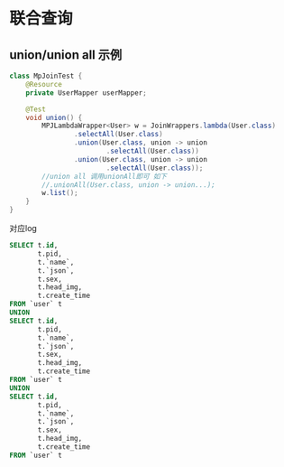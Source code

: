 # 联合查询

## union/union all 示例 <Badge type="tip" text="1.4.8+" vertical="top" />

```java
class MpJoinTest {
    @Resource
    private UserMapper userMapper;

    @Test
    void union() {
        MPJLambdaWrapper<User> w = JoinWrappers.lambda(User.class)
                .selectAll(User.class)
                .union(User.class, union -> union
                        .selectAll(User.class))
                .union(User.class, union -> union
                        .selectAll(User.class));
        //union all 调用unionAll即可 如下
        //.unionAll(User.class, union -> union...);
        w.list();
    }
}

```

对应log

```sql
SELECT t.id,
       t.pid,
       t.`name`,
       t.`json`,
       t.sex,
       t.head_img,
       t.create_time
FROM `user` t
UNION
SELECT t.id,
       t.pid,
       t.`name`,
       t.`json`,
       t.sex,
       t.head_img,
       t.create_time
FROM `user` t
UNION
SELECT t.id,
       t.pid,
       t.`name`,
       t.`json`,
       t.sex,
       t.head_img,
       t.create_time
FROM `user` t
```

<!--@include: ../../../component/code-warn.md-->
